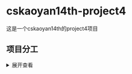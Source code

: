 # cskaoyan14th-project4
这是一个cskaoyan14th的project4项目

## 项目分工
<details>
<summary>展开查看</summary>
<pre><code>
33  : lz
影院: mxf, sly
影片: xy, hs, lt
用户: yyc, wzg
</code></pre>
</details>
